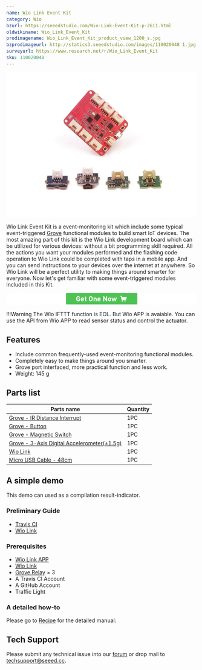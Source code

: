 ```yaml
---
name: Wio Link Event Kit
category: Wio
bzurl: https://seeedstudio.com/Wio-Link-Event-Kit-p-2611.html
oldwikiname: Wio_Link_Event_Kit
prodimagename: Wio_Link_Event_Kit_product_view_1200_s.jpg
bzprodimageurl: http://statics3.seeedstudio.com/images/110020048 1.jpg
surveyurl: https://www.research.net/r/Wio_Link_Event_Kit
sku: 110020048
---
```


![](https://raw.githubusercontent.com/SeeedDocument/Wio_Link_Event_Kit/master/img/Wio_Link_Event_Kit_product_view_1200_s.jpg)

Wio Link Event Kit is a event-monitoring kit which include some typical event-triggered [Grove](/Grove_System) functional modules to build smart IoT devices. The most amazing part of this kit is the Wio Link development board which can be utilized for various devices: without a bit programming skill required. All the actions you want your modules performed and the flashing code operation to Wio Link could be completed with taps in a mobile app. And you can send instructions to your devices over the internet at anywhere. So Wio Link will be a perfect utility to making things around smarter for everyone. Now let's get familiar with some event-triggered modules included in this Kit.

[![](https://raw.githubusercontent.com/SeeedDocument/common/master/Get_One_Now_Banner.png)](http://www.seeedstudio.com/depot/Wio-Link-Event-Kit-p-2611.html)


!!!Warning
     The Wio IFTTT function is EOL. But Wio APP is avaiable. You can use the API from Wio APP to read sensor status and control the actuator. 

Features
--------

-   Include common frequently-used event-monitoring functional modules.
-   Completely easy to make things around you smarter.
-   Grove port interfaced, more practical function and less work.
-   Weight: 145 g

Parts list
----------

| Parts name                                                                                               | Quantity |
|----------------------------------------------------------------------------------------------------------|----------|
| [Grove - IR Distance Interrupt](/Grove-IR_Distance_Interrupter_v1.2)                                     | 1PC     |
| [Grove - Button](/Grove-Button)                                                                          | 1PC     |
| [Grove - Magnetic Switch](/Grove-Magnetic_Switch)                                                        | 1PC     |
| [Grove - 3-Axis Digital Accelerometer(±1.5g)](/Grove-3-Axis_Digital_Accelerometer-1.5g)                  | 1PC     |
| [Wio Link](/Wio_Link)                                                                                    | 1PC     |
| [Micro USB Cable - 48cm](http://www.seeedstudio.com/depot/Micro-USB-Cable-48cm-p-1475.html?cPath=98_100) | 1PC     |

A simple demo
-------------

This demo can used as a compilation result-indicator.

### Preliminary Guide

-   [Travis CI](https://travis-ci.org/)
-   [Wio Link](/Wio_Link)

### Prerequisites

-   [Wio Link APP](https://www.kickstarter.com/projects/seeed/wio-link-3-steps-5-minutes-build-your-iot-applicat)
-   [Wio Link](/Wio_Link)
-   [Grove Relay](http://www.seeedstudio.com/depot/Grove-Relay-p-769.html?cPath=39_42) × 3
-   A Travis CI Account
-   A GitHub Account
-   Traffic Light

### A detailed how-to

Please go to [Recipe](http://www.seeedstudio.com/recipe/1068-traffic-light-indicates-travis-ci-compiled-results.html) for the detailed manual:


<!-- This Markdown file was created from http://www.seeedstudio.com/wiki/Wio_Link_Event_Kit -->

## Tech Support
Please submit any technical issue into our [forum](http://forum.seeedstudio.com/) or drop mail to techsupport@seeed.cc. 
